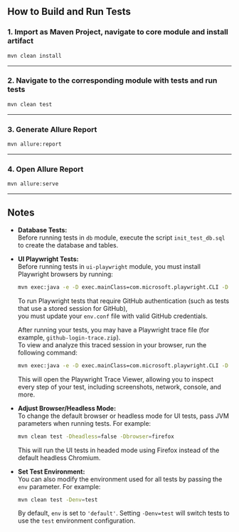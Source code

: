 ## How to Build and Run Tests

### 1. Import as Maven Project, navigate to core module and install artifact

```sh
mvn clean install
```

---

### 2. Navigate to the corresponding module with tests and run tests

```sh
mvn clean test
```

---

### 3. Generate Allure Report

```sh
mvn allure:report
```

---

### 4. Open Allure Report

```sh
mvn allure:serve
```

---

## Notes

- **Database Tests:**  
  Before running tests in `db` module, execute the script `init_test_db.sql` to create the database and tables.

- **UI Playwright Tests:**  
  Before running tests in `ui-playwright` module, you must install Playwright browsers by running:
  ```sh
  mvn exec:java -e -D exec.mainClass=com.microsoft.playwright.CLI -D exec.args="install"
   ```
  To run Playwright tests that require GitHub authentication (such as tests that use a stored session for GitHub),  
  you must update your `env.conf` file with valid GitHub credentials.

  After running your tests, you may have a Playwright trace file (for example, `github-login-trace.zip`).  
  To view and analyze this traced session in your browser, run the following command:

  ```sh
  mvn exec:java -e -D exec.mainClass=com.microsoft.playwright.CLI -D exec.args="show-trace traces/github-login-trace.zip"
  ```
  This will open the Playwright Trace Viewer, allowing you to inspect every step of your test, including screenshots, network, console, and more. 

- **Adjust Browser/Headless Mode:**  
  To change the default browser or headless mode for UI tests, pass JVM parameters when running tests. For example:
  ```sh
  mvn clean test -Dheadless=false -Dbrowser=firefox
  ```
  This will run the UI tests in headed mode using Firefox instead of the default headless Chromium.

- **Set Test Environment:**  
  You can also modify the environment used for all tests by passing the `env` parameter. For example:
  ```sh
  mvn clean test -Denv=test
  ```
  By default, `env` is set to `'default'`. Setting `-Denv=test` will switch tests to use the `test` environment configuration.